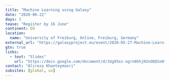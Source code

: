 ```yaml
---
title: "Machine Learning using Galaxy"
date: "2020-06-22"
days: 5
tease: "Register by 16 June"
continent: EU
location:
  name: "University of Freiburg, Online, Freiburg, Germany"
external_url: "https://galaxyproject.eu/event/2020-05-27-Machine-Learning-Elixir/"
gtn: true
links:
  - text: "Slides"
    url: "https://docs.google.com/document/d/1Ug93xz-ogrn8bhjKUsOQQSxNtWZoR3gFOfOHXs4F1nc/preview"
contact: "Alireza Khanteymoori"
subsites: [global, us]
---
```

